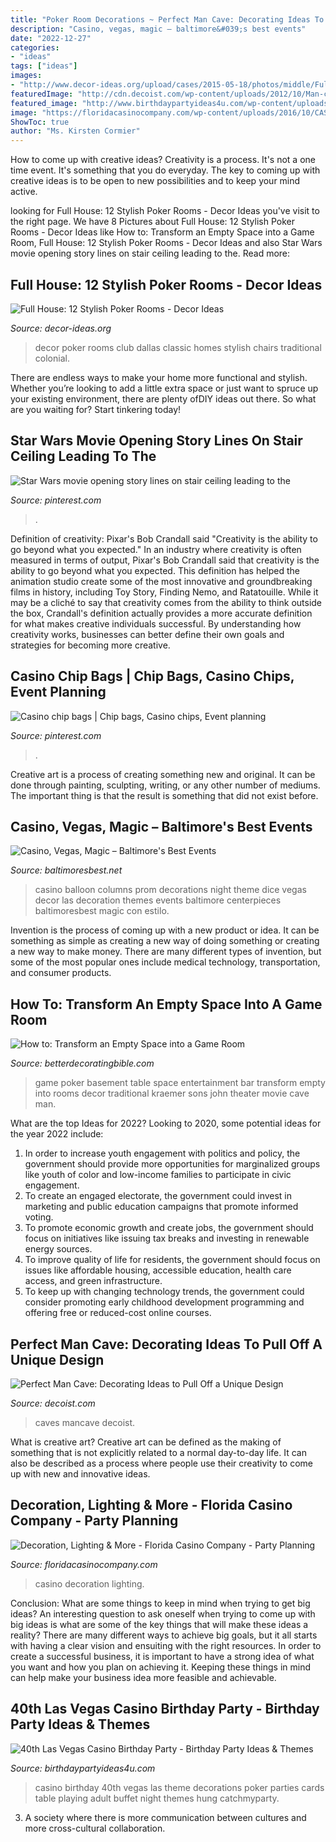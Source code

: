 ```yaml
---
title: "Poker Room Decorations ~ Perfect Man Cave: Decorating Ideas To Pull Off A Unique Design"
description: "Casino, vegas, magic – baltimore&#039;s best events"
date: "2022-12-27"
categories:
- "ideas"
tags: ["ideas"]
images:
- "http://www.decor-ideas.org/upload/cases/2015-05-18/photos/middle/Full_Hou2613220150518111203182043724800.jpg"
featuredImage: "http://cdn.decoist.com/wp-content/uploads/2012/10/Man-cave-idea-elegant-design-for-a-wine-tasting-room.jpg"
featured_image: "http://www.birthdaypartyideas4u.com/wp-content/uploads/2015/02/adult-40th-las-vegas-casino-birthday-party-ideas-decorations-poker-party-ideas-550x412.jpg"
image: "https://floridacasinocompany.com/wp-content/uploads/2016/10/CASINO-ARCH-WITH-PROPS-845x684.jpg"
ShowToc: true
author: "Ms. Kirsten Cormier"
---
```



How to come up with creative ideas?
Creativity is a process. It's not a one time event. It's something that you do everyday. The key to coming up with creative ideas is to be open to new possibilities and to keep your mind active.

	

		
looking for Full House: 12 Stylish Poker Rooms - Decor Ideas you've visit to the right page. We have 8 Pictures about Full House: 12 Stylish Poker Rooms - Decor Ideas like How to: Transform an Empty Space into a Game Room, Full House: 12 Stylish Poker Rooms - Decor Ideas and also Star Wars movie opening story lines on stair ceiling leading to the. Read more:
		
    
## Full House: 12 Stylish Poker Rooms - Decor Ideas

<img loading=lazy src="http://www.decor-ideas.org/upload/cases/2015-05-18/photos/middle/Full_Hou2613220150518111203182043724800.jpg" onerror="this.onerror=null;this.src='https://tse2.mm.bing.net/th?id=OIP.DBJoJOjJEXUS5sXxSyK2PwHaE7&amp;pid=15.1';" alt="Full House: 12 Stylish Poker Rooms - Decor Ideas">

_Source: decor-ideas.org_

>decor poker rooms club dallas classic homes stylish chairs traditional colonial. 

	

There are endless ways to make your home more functional and stylish. Whether you’re looking to add a little extra space or just want to spruce up your existing environment, there are plenty ofDIY ideas out there. So what are you waiting for? Start tinkering today!

    
## Star Wars Movie Opening Story Lines On Stair Ceiling Leading To The

<img loading=lazy src="https://i.pinimg.com/originals/6e/4c/8a/6e4c8a51b47c9d1bdc3eb87d70de84ea.png" onerror="this.onerror=null;this.src='https://tse2.mm.bing.net/th?id=OIP.2ObQzptIV3vDqMAgd62iQQHaNL&amp;pid=15.1';" alt="Star Wars movie opening story lines on stair ceiling leading to the">

_Source: pinterest.com_

>. 

	

Definition of creativity: Pixar's Bob Crandall said "Creativity is the ability to go beyond what you expected."
In an industry where creativity is often measured in terms of output, Pixar's Bob Crandall said that creativity is the ability to go beyond what you expected. This definition has helped the animation studio create some of the most innovative and groundbreaking films in history, including Toy Story, Finding Nemo, and Ratatouille.
While it may be a cliché to say that creativity comes from the ability to think outside the box, Crandall's definition actually provides a more accurate definition for what makes creative individuals successful. By understanding how creativity works, businesses can better define their own goals and strategies for becoming more creative.

    
## Casino Chip Bags | Chip Bags, Casino Chips, Event Planning

<img loading=lazy src="https://i.pinimg.com/originals/30/b1/d7/30b1d782db31b14e08a4aa38cadd7079.jpg" onerror="this.onerror=null;this.src='https://tse3.mm.bing.net/th?id=OIP.1D5UjWP0M9mgbbvjHmXWOwHaHa&amp;pid=15.1';" alt="Casino chip bags | Chip bags, Casino chips, Event planning">

_Source: pinterest.com_

>. 

	

Creative art is a process of creating something new and original. It can be done through painting, sculpting, writing, or any other number of mediums. The important thing is that the result is something that did not exist before.

    
## Casino, Vegas, Magic – Baltimore&#039;s Best Events

<img loading=lazy src="https://www.baltimoresbest.net/wp-content/uploads/2013/03/Casino-Dice-Columns-Dice.jpg" onerror="this.onerror=null;this.src='https://tse3.mm.bing.net/th?id=OIP.JMzeVE2YdyNtfXvR5ZlN2AHaJ4&amp;pid=15.1';" alt="Casino, Vegas, Magic – Baltimore&#039;s Best Events">

_Source: baltimoresbest.net_

>casino balloon columns prom decorations night theme dice vegas decor las decoration themes events baltimore centerpieces baltimoresbest magic con estilo. 

	

Invention is the process of coming up with a new product or idea. It can be something as simple as creating a new way of doing something or creating a new way to make money. There are many different types of invention, but some of the most popular ones include medical technology, transportation, and consumer products.

    
## How To: Transform An Empty Space Into A Game Room

<img loading=lazy src="http://betterdecoratingbible.com/wp-content/uploads/2013/10/poker-table-enertainment-room-finished-basement-traditional-media-room.jpg" onerror="this.onerror=null;this.src='https://tse2.mm.bing.net/th?id=OIP.1TZWxfkXtG-mFOr3K0IjcQHaE8&amp;pid=15.1';" alt="How to: Transform an Empty Space into a Game Room">

_Source: betterdecoratingbible.com_

>game poker basement table space entertainment bar transform empty into rooms decor traditional kraemer sons john theater movie cave man. 

	

What are the top Ideas for 2022?
Looking to 2020, some potential ideas for the year 2022 include: 
1) In order to increase youth engagement with politics and policy, the government should provide more opportunities for marginalized groups like youth of color and low-income families to participate in civic engagement. 
2) To create an engaged electorate, the government could invest in marketing and public education campaigns that promote informed voting. 
3) To promote economic growth and create jobs, the government should focus on initiatives like issuing tax breaks and investing in renewable energy sources. 
4) To improve quality of life for residents, the government should focus on issues like affordable housing, accessible education, health care access, and green infrastructure. 
5) To keep up with changing technology trends, the government could consider promoting early childhood development programming and offering free or reduced-cost online courses.

    
## Perfect Man Cave: Decorating Ideas To Pull Off A Unique Design

<img loading=lazy src="http://cdn.decoist.com/wp-content/uploads/2012/10/Man-cave-idea-elegant-design-for-a-wine-tasting-room.jpg" onerror="this.onerror=null;this.src='https://tse2.mm.bing.net/th?id=OIP.UGnhT54PYLrAaMapgLzBZgHaFk&amp;pid=15.1';" alt="Perfect Man Cave: Decorating Ideas to Pull Off a Unique Design">

_Source: decoist.com_

>caves mancave decoist. 

	

What is creative art?
Creative art can be defined as the making of something that is not explicitly related to a normal day-to-day life. It can also be described as a process where people use their creativity to come up with new and innovative ideas.

    
## Decoration, Lighting &amp; More - Florida Casino Company - Party Planning

<img loading=lazy src="https://floridacasinocompany.com/wp-content/uploads/2016/10/CASINO-ARCH-WITH-PROPS-845x684.jpg" onerror="this.onerror=null;this.src='https://tse4.mm.bing.net/th?id=OIP.FhQ7DNMaZR1ZnsDJtiw2iwHaF_&amp;pid=15.1';" alt="Decoration, Lighting &amp; More - Florida Casino Company - Party Planning">

_Source: floridacasinocompany.com_

>casino decoration lighting. 

	

Conclusion: What are some things to keep in mind when trying to get big ideas?
An interesting question to ask oneself when trying to come up with big ideas is what are some of the key things that will make these ideas a reality? There are many different ways to achieve big goals, but it all starts with having a clear vision and ensuiting with the right resources. In order to create a successful business, it is important to have a strong idea of what you want and how you plan on achieving it. Keeping these things in mind can help make your business idea more feasible and achievable.

    
## 40th Las Vegas Casino Birthday Party - Birthday Party Ideas &amp; Themes

<img loading=lazy src="http://www.birthdaypartyideas4u.com/wp-content/uploads/2015/02/adult-40th-las-vegas-casino-birthday-party-ideas-decorations-poker-party-ideas-550x412.jpg" onerror="this.onerror=null;this.src='https://tse1.mm.bing.net/th?id=OIP.6ZB2ZaM157z4YK9a6kYE8wHaFj&amp;pid=15.1';" alt="40th Las Vegas Casino Birthday Party - Birthday Party Ideas &amp; Themes">

_Source: birthdaypartyideas4u.com_

>casino birthday 40th vegas las theme decorations poker parties cards table playing adult buffet night themes hung catchmyparty. 

	

3. A society where there is more communication between cultures and more cross-cultural collaboration. 

